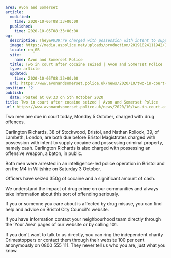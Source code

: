 ```yaml
area: Avon and Somerset
article:
  modified:
    time: 2020-10-05T08:33+00:00
  published:
    time: 2020-10-05T08:33+00:00
og:
  description: They&#039;re charged with possession with intent to supply cocaine&#8230;
  image: https://media.aspolice.net/uploads/production/20191024111942/In-Court-White1.jpg
  locale: en_GB
  site:
    name: Avon and Somerset Police
  title: Two in court after cocaine seized | Avon and Somerset Police
  type: article
  updated:
    time: 2020-10-05T08:33+00:00
  url: https://www.avonandsomerset.police.uk/news/2020/10/two-in-court-after-cocaine-seized/
position: '2'
publish:
  date: Posted at 09:33 on 5th October 2020
title: Two in court after cocaine seized | Avon and Somerset Police
url: https://www.avonandsomerset.police.uk/news/2020/10/two-in-court-after-cocaine-seized/
```

Two men are due in court today, Monday 5 October, charged with drug offences.

Carlington Richards, 38 of Stockwood, Bristol, and Nathan Rollock, 39, of Lambeth, London, are both due before Bristol Magistrates charged with possession with intent to supply cocaine and possessing criminal property, namely cash. Carlington Richards is also charged with possessing an offensive weapon, a baton, in public.

Both men were arrested in an intelligence-led police operation in Bristol and on the M4 in Wiltshire on Saturday 3 October.

Officers have seized 350g of cocaine and a significant amount of cash.

We understand the impact of drug crime on our communities and always take information about this sort of offending seriously.

If you or someone you care about is affected by drug misuse, you can find help and advice on Bristol City Council's website.

If you have information contact your neighbourhood team directly through the ‘Your Area’ pages of our website or by calling 101.

If you don't want to talk to us directly, you can ring the independent charity Crimestoppers or contact them through their website 100 per cent anonymously on 0800 555 111. They never tell us who you are, just what you know.
